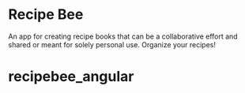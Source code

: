 # Recipe Bee
An app for creating recipe books that can be a collaborative effort and shared or meant for solely personal use.   Organize your recipes!


# recipebee_angular

